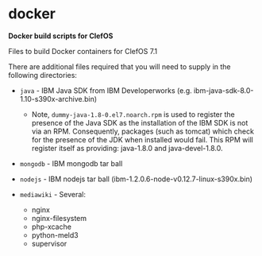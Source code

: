 # docker

**Docker build scripts for ClefOS**

Files to build Docker containers for ClefOS 7.1

There are additional files required that you will need to supply in the following directories:

* `java` - IBM Java SDK from IBM Developerworks (e.g. ibm-java-sdk-8.0-1.10-s390x-archive.bin)

  * Note, `dummy-java-1.8-0.el7.noarch.rpm` is used to register the presence of the Java SDK as the installation of the IBM SDK is not via an RPM. Consequently, packages (such as tomcat) which check for the presence of the JDK when installed would fail. This RPM will register itself as providing: java-1.8.0 and java-devel-1.8.0.

* `mongodb` - IBM mongodb tar ball

* `nodejs` - IBM nodejs tar ball (ibm-1.2.0.6-node-v0.12.7-linux-s390x.bin)

* `mediawiki` - Several:

  * nginx
  * nginx-filesystem
  * php-xcache
  * python-meld3
  * supervisor

